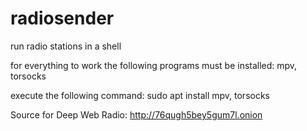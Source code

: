 # radiosender
run radio stations in a shell

for everything to work the following programs must be installed:
mpv, torsocks

execute the following command:
sudo apt install mpv, torsocks

Source for Deep Web Radio: http://76qugh5bey5gum7l.onion
